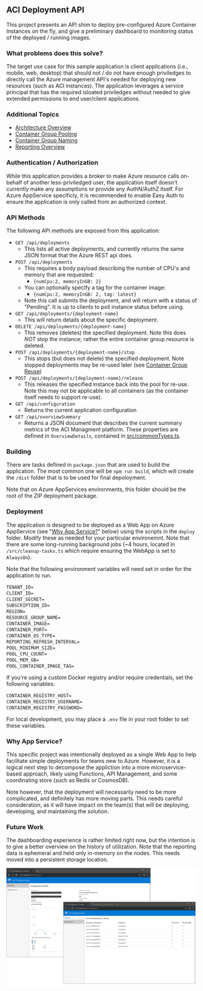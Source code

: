 ## ACI Deployment API

This project presents an API shim to deploy pre-configured Azure Container Instances on the fly, and give a preliminary dashboard to monitoring status of the deployed / running images. 

### What problems does this solve?

The target use case for this sample application is client applications (i.e., mobile, web, desktop) that should not / do not have enough priviledges to directly call the Azure management API's needed for deploying new resources (such as ACI instances). The application leverages a service principal that has the required isloated priviledges without needed to give extended permissions to end user/client applications.

### Additional Topics

* [Architecture Overview](docs/ArchitectureOverview.md)
* [Container Group Pooling](docs/ContainerGroupReuse.md)
* [Container Group Naming](docs/ContainerGroupNaming.md)
* [Reporting Overview](docs/ReportingOverview.md)

### Authentication / Authorization

While this application provides a broker to make Azure resource calls on-behalf of another less-priviledged user, the application itself doesn't currently make any assumptions or provide any AuthN/AuthZ itself. For Azure AppService specificly, it is recommended to enable Easy Auth to ensure the application is only called from an authorized context.

### API Methods

The following API methods are exposed from this application:

* `GET /api/deployments`
    * This lists all active deployments, and currently returns the same JSON format that the Azure REST api does.
* `POST /api/deployments`
    * This requires a body payload describing the number of CPU's and memory that are requested:
        * `{numCpu:2, memoryInGB: 2}`
    * You can optionally specify a tag for the container image:
        * `{numCpu:2, memoryInGB: 2, tag: latest}`
    * Note this call submits the deployment, and will return with a status of "Pending". It is up to clients to poll instance status before using.
* `GET /api/deployments/{deployment-name}`
    * This will return details about the specific deployment.
* `DELETE /api/deployments/{deployment-name}`
    * This removes (deletes) the specified deployment. Note this does *NOT* stop the instance; rather the entire container group resource is deleted.
* `POST /api/deployments/{deployment-name}/stop`
    * This stops (but does not delete) the specified deployment. Note stopped deployments may be re-used later (see [Container Group Reuse](docs/ContainerGroupReuse.md))
* `POST /api/deployments/{deployment-name}/release`
    * This releases the specified instance back into the pool for re-use. Note this may not be applicable to all containers (as the container itself needs to support re-use).
* `GET /api/configuration`
    * Returns the current application configuration
* `GET /api/overviewSummary`
    * Returns a JSON document that describes the current summary metrics of the ACI Managment platform. These properties are defined in `OverviewDetails`, contained in [src/commonTypes.ts](src/commonTypes.ts).

### Building

There are tasks defined in `package.json` that are used to build the application. The most common one will be `npm run build`, which will create the `/dist` folder that is to be used for final depoloyment. 

Note that on Azure AppServices environments, this folder should be the root of the ZIP deployment package.

### Deployment

The application is designed to be deployed as a Web App on Azure AppService (see "[Why App Service?](#Why-App-Service)" below) using the scripts in the `deploy` folder. Modify these as needed for your particular environemnt. Note that there are some long-running background jobs (~4 hours, located in `/src/cleanup-tasks.ts` which require ensuring the WebApp is set to `AlwaysOn`).

Note that the following environment variables will need set in order for the application to run. 

```
TENANT_ID=
CLIENT_ID=
CLIENT_SECRET=
SUBSCRIPTION_ID=
REGION=
RESOURCE_GROUP_NAME=
CONTAINER_IMAGE=
CONTAINER_PORT=
CONTAINER_OS_TYPE=
REPORTING_REFRESH_INTERVAL=
POOL_MINIMUM_SIZE=
POOL_CPU_COUNT=
POOL_MEM_GB=
POOL_CONTAINER_IMAGE_TAG=
```

If you're using a custom Docker registry and/or require credentials, set the following variables:

```
CONTAINER_REGISTRY_HOST=
CONTAINER_REGISTRY_USERNAME=
CONTAINER_REGISTRY_PASSWORD=
```

For local development, you may place a `.env` file in your root folder to set these variables.

### Why App Service?

This specific project was intentionally deployed as a single Web App to help facilitate simple deployments for teams new to Azure. However, it is a logical next step to decompose the appliction into a more microservice-based approach, likely using Functions, API Management, and some coordinating store (such as Redis or CosmosDB). 

Note however, that the deployment will necessarily need to be more complicated, and definitely has more moving parts. This needs careful consideration, as it will have impact on the team(s) that will be deploying, developing, and maintaining the solution.

### Future Work

The dashboarding experience is rather limited right now, but the intention is to give a better overview on the history of utilization. Note that the reporting data is ephemeral and held only in-memory on the nodes. This needs moved into a persistent storage location.

![Screenshot](docs/basic-screenshot.png)
